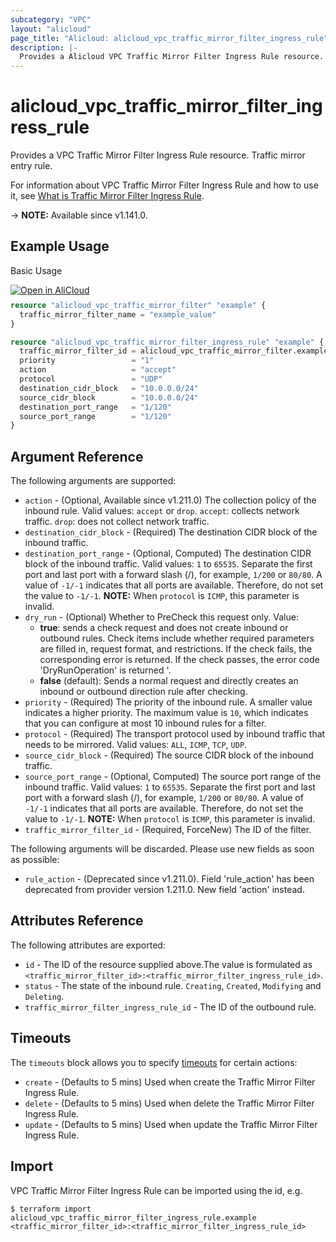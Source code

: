 ```yaml
---
subcategory: "VPC"
layout: "alicloud"
page_title: "Alicloud: alicloud_vpc_traffic_mirror_filter_ingress_rule"
description: |-
  Provides a Alicloud VPC Traffic Mirror Filter Ingress Rule resource.
---
```


# alicloud_vpc_traffic_mirror_filter_ingress_rule

Provides a VPC Traffic Mirror Filter Ingress Rule resource. Traffic mirror entry rule.

For information about VPC Traffic Mirror Filter Ingress Rule and how to use it, see [What is Traffic Mirror Filter Ingress Rule](https://www.alibabacloud.com/help/doc-detail/261357.htm).

-> **NOTE:** Available since v1.141.0.

## Example Usage

Basic Usage

<div style="display: block;margin-bottom: 40px;"><div class="oics-button" style="float: right;position: absolute;margin-bottom: 10px;">
  <a href="https://api.aliyun.com/api-tools/terraform?resource=alicloud_vpc_traffic_mirror_filter_ingress_rule&exampleId=f8be62fc-aaf9-7f20-e348-7d0002369eccec005f8b&activeTab=example&spm=docs.r.vpc_traffic_mirror_filter_ingress_rule.0.f8be62fcaa&intl_lang=EN_US" target="_blank">
    <img alt="Open in AliCloud" src="https://img.alicdn.com/imgextra/i1/O1CN01hjjqXv1uYUlY56FyX_!!6000000006049-55-tps-254-36.svg" style="max-height: 44px; max-width: 100%;">
  </a>
</div></div>

```terraform
resource "alicloud_vpc_traffic_mirror_filter" "example" {
  traffic_mirror_filter_name = "example_value"
}

resource "alicloud_vpc_traffic_mirror_filter_ingress_rule" "example" {
  traffic_mirror_filter_id = alicloud_vpc_traffic_mirror_filter.example.id
  priority                 = "1"
  action                   = "accept"
  protocol                 = "UDP"
  destination_cidr_block   = "10.0.0.0/24"
  source_cidr_block        = "10.0.0.0/24"
  destination_port_range   = "1/120"
  source_port_range        = "1/120"
}
```

## Argument Reference

The following arguments are supported:
* `action` - (Optional, Available since v1.211.0) The collection policy of the inbound rule. Valid values: `accept` or `drop`. `accept`: collects network traffic. `drop`: does not collect network traffic.
* `destination_cidr_block` - (Required) The destination CIDR block of the inbound traffic.
* `destination_port_range` - (Optional, Computed) The destination CIDR block of the inbound traffic. Valid values: `1` to `65535`. Separate the first port and last port with a forward slash (/), for example, `1/200` or `80/80`. A value of `-1/-1` indicates that all ports are available. Therefore, do not set the value to `-1/-1`. **NOTE:** When `protocol` is `ICMP`, this parameter is invalid.
* `dry_run` - (Optional) Whether to PreCheck this request only. Value:
  - **true**: sends a check request and does not create inbound or outbound rules. Check items include whether required parameters are filled in, request format, and restrictions. If the check fails, the corresponding error is returned. If the check passes, the error code 'DryRunOperation' is returned '.
  - **false** (default): Sends a normal request and directly creates an inbound or outbound direction rule after checking.
* `priority` - (Required) The priority of the inbound rule. A smaller value indicates a higher priority. The maximum value is `10`, which indicates that you can configure at most 10 inbound rules for a filter.
* `protocol` - (Required) The transport protocol used by inbound traffic that needs to be mirrored. Valid values: `ALL`, `ICMP`, `TCP`, `UDP`.
* `source_cidr_block` - (Required) The source CIDR block of the inbound traffic.
* `source_port_range` - (Optional, Computed) The source port range of the inbound traffic. Valid values: `1` to `65535`. Separate the first port and last port with a forward slash (/), for example, `1/200` or `80/80`. A value of `-1/-1` indicates that all ports are available. Therefore, do not set the value to `-1/-1`. **NOTE:** When `protocol` is `ICMP`, this parameter is invalid.
* `traffic_mirror_filter_id` - (Required, ForceNew) The ID of the filter.

The following arguments will be discarded. Please use new fields as soon as possible:
* `rule_action` - (Deprecated since v1.211.0). Field 'rule_action' has been deprecated from provider version 1.211.0. New field 'action' instead.

## Attributes Reference

The following attributes are exported:
* `id` - The ID of the resource supplied above.The value is formulated as `<traffic_mirror_filter_id>:<traffic_mirror_filter_ingress_rule_id>`.
* `status` - The state of the inbound rule. `Creating`, `Created`, `Modifying` and `Deleting`.
* `traffic_mirror_filter_ingress_rule_id` - The ID of the outbound rule.

## Timeouts

The `timeouts` block allows you to specify [timeouts](https://www.terraform.io/docs/configuration-0-11/resources.html#timeouts) for certain actions:
* `create` - (Defaults to 5 mins) Used when create the Traffic Mirror Filter Ingress Rule.
* `delete` - (Defaults to 5 mins) Used when delete the Traffic Mirror Filter Ingress Rule.
* `update` - (Defaults to 5 mins) Used when update the Traffic Mirror Filter Ingress Rule.

## Import

VPC Traffic Mirror Filter Ingress Rule can be imported using the id, e.g.

```shell
$ terraform import alicloud_vpc_traffic_mirror_filter_ingress_rule.example <traffic_mirror_filter_id>:<traffic_mirror_filter_ingress_rule_id>
```